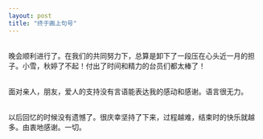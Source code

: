 ```yaml
---
layout: post
title: "终于画上句号"
---
```

    
晚会顺利进行了。在我们的共同努力下，总算是卸下了一段压在心头近一月的担子。小雪，秋婷了不起！付出了时间和精力的台员们都太棒了！  

    
面对亲人，朋友，爱人的支持没有言语能表达我的感动和感谢。语言很无力。  

    
以后回忆的时候没有遗憾了。很庆幸坚持了下来，过程越难，结束时的快乐就越多。由衷地感谢。一切。  

     
							  
		
